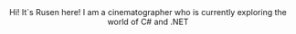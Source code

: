 <div align="center">
Hi! It`s Rusen here! I am a cinematographer who is currently exploring the world of C# and .NET</c
![Alt Text](https://media.giphy.com/media/ZVik7pBtu9dNS/giphy.gif)
</div>
<!--
**rusenminchev/rusenminchev** is a ✨ _special_ ✨ repository because its `README.md` (this file) appears on your GitHub profile.

Here are some ideas to get you started:

- 🔭 I’m currently working on ...
- 🌱 I’m currently learning ...
- 👯 I’m looking to collaborate on ...
- 🤔 I’m looking for help with ...
- 💬 Ask me about ...
- 📫 How to reach me: ...
- 😄 Pronouns: ...
- ⚡ Fun fact: ...
-->
